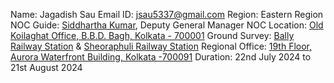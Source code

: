 Name: Jagadish Sau
Email ID: jsau5337@gmail.com
Region: Eastern Region
NOC Guide: [Siddhartha Kumar](https://in.linkedin.com/in/siddharth-kumar-90744912b), Deputy General Manager
NOC Location: [Old Koilaghat Office, B.B.D. Bagh, Kolkata - 700001](https://maps.app.goo.gl/5xZp9XnpBf21K8ux8)
Ground Survey: [Bally Railway Station](https://maps.app.goo.gl/35wUAamxUTZRf4EF7) & [Sheoraphuli Railway Station](https://maps.app.goo.gl/2zQD3D6W1F8BG516A)
Regional Office: [19th Floor, Aurora Waterfront Building, Kolkata -700091](https://maps.app.goo.gl/h5bWx3GAu3s7YpFY8)
Duration: 22nd July 2024 to 21st August 2024
